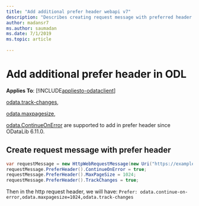 ```yaml
---
title: "Add additional prefer header webapi v7"
description: "Describes creating request message with preferred header."
author: madansr7
ms.author: saumadan
ms.date: 7/1/2019
ms.topic: article
 
---
```

# Add additional prefer header in ODL
**Applies To**: [!INCLUDE[appliesto-odataclient](../../includes/appliesto-odatalib-v7.md)]

[odata.track-changes](https://docs.oasis-open.org/odata/odata/v4.0/errata03/os/complete/part1-protocol/odata-v4.0-errata03-os-part1-protocol-complete.html#_Preference_odata.track-changes),

[odata.maxpagesize](https://docs.oasis-open.org/odata/odata/v4.0/errata03/os/complete/part1-protocol/odata-v4.0-errata03-os-part1-protocol-complete.html#_The_odata.maxpagesize_Preference),

[odata.ContinueOnError](https://docs.oasis-open.org/odata/odata/v4.0/errata03/os/complete/part1-protocol/odata-v4.0-errata03-os-part1-protocol-complete.html#_Preference_odata.continue-on-error) are supported to add in prefer header since ODataLib 6.11.0.

## Create request message with prefer header

```C#
var requestMessage = new HttpWebRequestMessage(new Uri("https://example.com", UriKind.Absolute));
requestMessage.PreferHeader().ContinueOnError = true;
requestMessage.PreferHeader().MaxPageSize = 1024;
requestMessage.PreferHeader().TrackChanges = true;
```

Then in the http request header, we will have:
`Prefer: odata.continue-on-error,odata.maxpagesize=1024,odata.track-changes`
